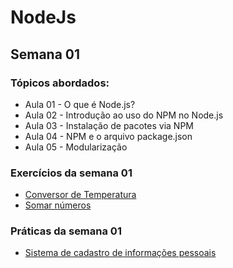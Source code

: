# NodeJs

## Semana 01
### Tópicos abordados:
- Aula 01 - O que é Node.js?
- Aula 02 - Introdução ao uso do NPM no Node.js
- Aula 03 - Instalação de pacotes via NPM
- Aula 04 - NPM e o arquivo package.json
- Aula 05 - Modularização

### Exercícios da semana 01
- [Conversor de Temperatura](exercicios-semana-01/conversor-temperatura/index.js)
- [Somar números](exercicios-semana-01/soma-numeros/app.js)

### Práticas da semana 01
- [Sistema de cadastro de informações pessoais](pratica-semana-01/index.js)